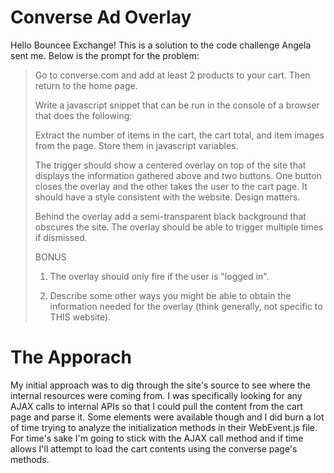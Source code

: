 # Converse Ad Overlay

Hello Bouncee Exchange! This is a solution to the code challenge Angela sent me. Below is the prompt for the problem: 

> Go to converse.com and add at least 2 products to your cart. Then return to the home page.
> 
> Write a javascript snippet that can be run in the console of a browser that does the following:
> 
> Extract the number of items in the cart, the cart total, and item images from the page. Store them in javascript variables. 
> 
> The trigger should show a centered overlay on top of the site that displays the information gathered above and two buttons. One button closes the overlay and the other takes the user to the cart page. It should have a style consistent with the website. Design matters.
> 
> Behind the overlay add a semi-transparent black background that obscures the site. The overlay should be able to trigger multiple times if dismissed.
> 
> BONUS
> 
> 1. The overlay should only fire if the user is "logged in".
> 
> 2. Describe some other ways you might be able to obtain the information needed for the overlay (think generally, not specific to THIS website).

# The Apporach

My initial approach was to dig through the site's source to see where the internal resources were coming from. I was specifically looking for any AJAX calls to internal APIs so that I could pull the content from the cart page and parse it. Some elements were available though and I did burn a lot of time trying to analyze the initialization methods in their WebEvent.js file. For time's sake I'm going to stick with the AJAX call method and if time allows I'll attempt to load the cart contents using the converse page's methods.

